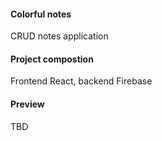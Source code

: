 #### Colorful notes
CRUD notes application

#### Project compostion
Frontend React, backend Firebase

#### Preview
TBD